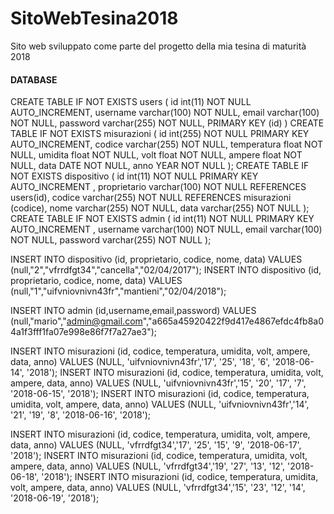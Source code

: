 # SitoWebTesina2018
Sito web sviluppato come parte del progetto della mia tesina di maturità 2018 

#### DATABASE #####
CREATE TABLE IF NOT EXISTS users (
id int(11) NOT NULL AUTO_INCREMENT,
username varchar(100) NOT NULL,
email varchar(100) NOT NULL,
password varchar(255) NOT NULL,
PRIMARY KEY (id)
)
CREATE TABLE IF NOT EXISTS misurazioni (
id int(255) NOT NULL PRIMARY KEY AUTO_INCREMENT, 
codice varchar(255) NOT NULL,
temperatura float NOT NULL, 
umidita float NOT NULL, 
volt float NOT NULL, 
ampere float NOT NULL, 
data DATE NOT NULL,
anno YEAR NOT NULL
);
CREATE TABLE IF NOT EXISTS dispositivo (
id int(11) NOT NULL PRIMARY KEY AUTO_INCREMENT ,
proprietario varchar(100) NOT NULL  REFERENCES users(id),
codice varchar(255) NOT NULL REFERENCES misurazioni (codice),
nome varchar(255) NOT NULL,
data varchar(255) NOT NULL
);
CREATE TABLE IF NOT EXISTS admin (
id int(11) NOT NULL PRIMARY KEY AUTO_INCREMENT ,
username varchar(100) NOT NULL,
email varchar(100) NOT NULL,
password varchar(255) NOT NULL
);

INSERT INTO dispositivo (id, proprietario, codice, nome, data) VALUES (null,"2","vfrrdfgt34","cancella","02/04/2017");
INSERT INTO dispositivo (id, proprietario, codice, nome, data) VALUES (null,"1","uifvniovnivn43fr","mantieni","02/04/2018");

INSERT INTO admin (id,username,email,password) VALUES (null,"mario","admin@gmail.com","a665a45920422f9d417e4867efdc4fb8a04a1f3fff1fa07e998e86f7f7a27ae3");


INSERT INTO misurazioni (id, codice, temperatura, umidita, volt, ampere, data, anno) VALUES (NULL, 'uifvniovnivn43fr','17', '25', '18', '6', '2018-06-14', '2018');
INSERT INTO misurazioni (id, codice, temperatura, umidita, volt, ampere, data, anno) VALUES (NULL, 'uifvniovnivn43fr','15', '20', '17', '7', '2018-06-15', '2018');
INSERT INTO misurazioni (id, codice, temperatura, umidita, volt, ampere, data, anno) VALUES (NULL, 'uifvniovnivn43fr','14', '21', '19', '8', '2018-06-16', '2018');

INSERT INTO misurazioni (id, codice, temperatura, umidita, volt, ampere, data, anno) VALUES (NULL, 'vfrrdfgt34','17', '25', '15', '9', '2018-06-17', '2018');
INSERT INTO misurazioni (id, codice, temperatura, umidita, volt, ampere, data, anno) VALUES (NULL, 'vfrrdfgt34','19', '27', '13', '12', '2018-06-18', '2018');
INSERT INTO misurazioni (id, codice, temperatura, umidita, volt, ampere, data, anno) VALUES (NULL, 'vfrrdfgt34','15', '23', '12', '14', '2018-06-19', '2018');

